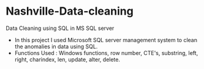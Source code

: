 # Nashville-Data-cleaning
Data Cleaning using SQL in MS SQL server 
- In this project I used Microsoft SQL server management system to clean the anomalies in data using SQL. 
- Functions Used : Windows functions, row number, CTE's, substring, left, right, charindex, len, update, alter, delete. 
